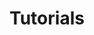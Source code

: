 ---
layout: multi-categories
title: Tutorials
permalink: /tutorials/
category: Tutorials
subcat: ['Psycholinguistics (data analysis)', 'Coding/Programming']
---